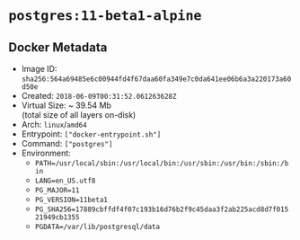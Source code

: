 # `postgres:11-beta1-alpine`

## Docker Metadata

- Image ID: `sha256:564a69485e6c00944fd4f67daa60fa349e7c0da641ee06b6a3a220173a60d50e`
- Created: `2018-06-09T00:31:52.061263628Z`
- Virtual Size: ~ 39.54 Mb  
  (total size of all layers on-disk)
- Arch: `linux`/`amd64`
- Entrypoint: `["docker-entrypoint.sh"]`
- Command: `["postgres"]`
- Environment:
  - `PATH=/usr/local/sbin:/usr/local/bin:/usr/sbin:/usr/bin:/sbin:/bin`
  - `LANG=en_US.utf8`
  - `PG_MAJOR=11`
  - `PG_VERSION=11beta1`
  - `PG_SHA256=17889cbffdf4f07c193b16d76b2f9c45daa3f2ab225acd8d7f01521949cb1355`
  - `PGDATA=/var/lib/postgresql/data`
